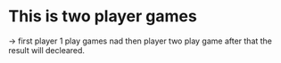 # This is two player games
 -> first player 1 play games nad then player two play game after that the result will decleared.

